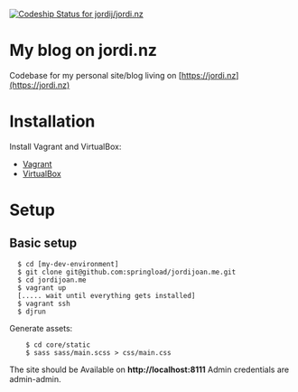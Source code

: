 [ ![Codeship Status for jordij/jordi.nz](https://codeship.com/projects/3f0d2bc0-829a-0133-5908-5a5099820553/status?branch=master)](https://codeship.com/projects/121639)

My blog on jordi.nz
=======================

Codebase for my personal site/blog living on [https://jordi.nz](https://jordi.nz)

# Installation

Install Vagrant and  VirtualBox:

* [Vagrant](http://www.vagrantup.com/downloads.html)
* [VirtualBox](https://www.virtualbox.org/wiki/Downloads)

# Setup

## Basic setup

```
  $ cd [my-dev-environment]
  $ git clone git@github.com:springload/jordijoan.me.git
  $ cd jordijoan.me
  $ vagrant up
  [..... wait until everything gets installed]
  $ vagrant ssh
  $ djrun
```
Generate assets:
```
    $ cd core/static
    $ sass sass/main.scss > css/main.css
```

The site should be Available on **http://localhost:8111** Admin credentials are admin-admin.